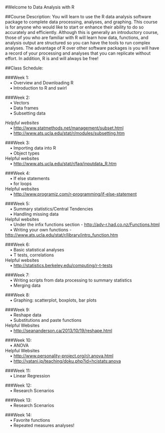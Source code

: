 #Welcome to Data Analysis with R

##Course Description: 
You will learn to use the R data analysis software package to complete data processing, analyses, and graphing. This course is for anyone who would like to start or enhance their ability to do so accurately and efficiently. Although this is generally an introductory course, those of you who are familiar with R will learn how data, functions, and analysis output are structured so you can have the tools to run complex analyses. The advantage of R over other software packages is you will have a record of your processing and analyses that you can replicate without effort. In addition, R is and will always be free!

##Class Schedule:

###Week 1:<br/>
&nbsp;&nbsp;&nbsp;&nbsp;• Overview and Downloading R<br/>
&nbsp;&nbsp;&nbsp;&nbsp;• Introduction to R and swirl<br/>

###Week 2:<br/>
&nbsp;&nbsp;&nbsp;&nbsp;•	Vectors<br/>
&nbsp;&nbsp;&nbsp;&nbsp;•	Data frames<br/>
&nbsp;&nbsp;&nbsp;&nbsp;•	Subsetting data<br/> 

*Helpful websites*<br/>
&nbsp;&nbsp;&nbsp;&nbsp;•	http://www.statmethods.net/management/subset.html <br/>
&nbsp;&nbsp;&nbsp;&nbsp;•	http://www.ats.ucla.edu/stat/r/modules/subsetting.htm <br/>

###Week 3:<br/>
&nbsp;&nbsp;&nbsp;&nbsp;•	Importing data into R<br/>
&nbsp;&nbsp;&nbsp;&nbsp;•	Object types<br/>
Helpful websites<br/>
&nbsp;&nbsp;&nbsp;&nbsp;•	http://www.ats.ucla.edu/stat/r/faq/inputdata_R.htm<br/>

###Week 4:<br/>
&nbsp;&nbsp;&nbsp;&nbsp;•	If else statements<br/>
&nbsp;&nbsp;&nbsp;&nbsp;•	for loops<br/>
Helpful websites<br/>
&nbsp;&nbsp;&nbsp;&nbsp;•	http://www.programiz.com/r-programming/if-else-statement<br/> 

###Week 5:<br/> 
&nbsp;&nbsp;&nbsp;&nbsp;•	Summary statistics/Central Tendencies<br/>
&nbsp;&nbsp;&nbsp;&nbsp;•	Handling missing data<br/>
Helpful websites<br/>
&nbsp;&nbsp;&nbsp;&nbsp;•	Under the infix functions section - http://adv-r.had.co.nz/Functions.html<br/>
&nbsp;&nbsp;&nbsp;&nbsp;•	Writing your own functions - http://www.ats.ucla.edu/stat/r/library/intro_function.htm <br/>

###Week 6:<br/>
&nbsp;&nbsp;&nbsp;&nbsp;•	Basic statistical analyses<br/>
&nbsp;&nbsp;&nbsp;&nbsp;•	T tests, correlations<br/>
Helpful websites<br/>
&nbsp;&nbsp;&nbsp;&nbsp;•	http://statistics.berkeley.edu/computing/r-t-tests <br/>

###Week 7:<br/>
&nbsp;&nbsp;&nbsp;&nbsp;•	Writing scripts from data processing to summary statistics<br/>
&nbsp;&nbsp;&nbsp;&nbsp;•	Merging data<br/>

###Week 8:<br/>
&nbsp;&nbsp;&nbsp;&nbsp;•	Graphing: scatterplot, boxplots, bar plots<br/>

###Week 9:<br/>
&nbsp;&nbsp;&nbsp;&nbsp;•	Reshape data<br/>
&nbsp;&nbsp;&nbsp;&nbsp;•	Substitutions and paste functions<br/>
Helpful Websites<br/>
&nbsp;&nbsp;&nbsp;&nbsp;•	http://seananderson.ca/2013/10/19/reshape.html <br/>

###Week 10:<br/>
&nbsp;&nbsp;&nbsp;&nbsp;•	ANOVA<br/>
Helpful Websites<br/>
&nbsp;&nbsp;&nbsp;&nbsp;•	http://www.personality-project.org/r/r.anova.html <br/>
&nbsp;&nbsp;&nbsp;&nbsp;•	http://yatani.jp/teaching/doku.php?id=hcistats:anova <br/>

###Week 11:<br/>
&nbsp;&nbsp;&nbsp;&nbsp;•	Linear Regression<br/>

###Week 12:<br/>
&nbsp;&nbsp;&nbsp;&nbsp;•	Research Scenarios<br/>

###Week 13:<br/>
&nbsp;&nbsp;&nbsp;&nbsp;•	Research Scenarios<br/>

###Week 14:<br/>
&nbsp;&nbsp;&nbsp;&nbsp;•	Favorite functions<br/>
&nbsp;&nbsp;&nbsp;&nbsp;•	Repeated measures analyses!<br/>
